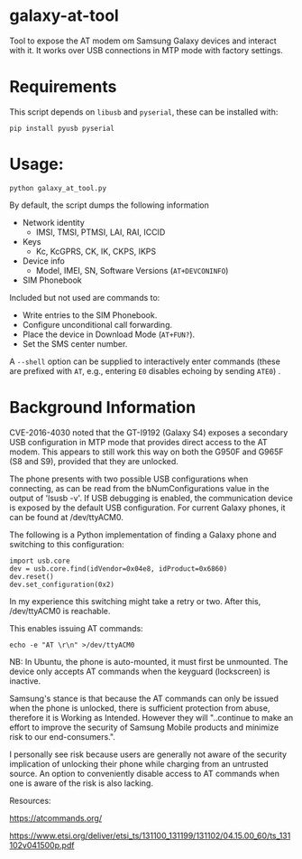 # galaxy-at-tool
Tool to expose the AT modem om Samsung Galaxy devices and interact with it.
It works over USB connections in MTP mode with factory settings.

# Requirements
This script depends on `libusb` and `pyserial`, these can be installed with:

`pip install pyusb pyserial`

# Usage:
`python galaxy_at_tool.py`

By default, the script dumps the following information
* Network identity
  * IMSI, TMSI, PTMSI, LAI, RAI, ICCID
* Keys
  * Kc, KcGPRS, CK, IK, CKPS, IKPS
* Device info
  * Model, IMEI, SN, Software Versions (`AT+DEVCONINFO`)
* SIM Phonebook

Included but not used are commands to:
* Write entries to the SIM Phonebook.
* Configure unconditional call forwarding.
* Place the device in Download Mode (`AT+FUN?`).
* Set the SMS center number.

A `--shell` option can be supplied to interactively enter commands (these are prefixed with `AT`, e.g., entering `E0` disables echoing by sending `ATE0`)  . 


# Background Information
CVE-2016-4030 noted that the GT-I9192 (Galaxy S4) exposes a secondary USB configuration in MTP mode that provides direct access to the AT modem. This appears to still work this way on both the G950F and G965F (S8 and S9), provided that they are unlocked.

The phone presents with two possible USB configurations when connecting, as can be 
read from the bNumConfigurations value in the output of 'lsusb -v'.
If USB debugging is enabled, the communication device is exposed by the default 
USB configuration. For current Galaxy phones, it can be found at /dev/ttyACM0.

The following is a Python implementation of finding a Galaxy phone and switching to this configuration:

```
import usb.core
dev = usb.core.find(idVendor=0x04e8, idProduct=0x6860) 
dev.reset()
dev.set_configuration(0x2)
```

In my experience this switching might take a retry or two.
After this, /dev/ttyACM0 is reachable.

This enables issuing AT commands: 

`echo -e "AT \r\n" >/dev/ttyACM0`    

NB:
In Ubuntu, the phone is auto-mounted, it must first be unmounted.
The device only accepts AT commands when the keyguard (lockscreen) is inactive.

Samsung's stance is that because the AT commands can only be issued when the phone is unlocked, there is sufficient protection from abuse, therefore it is Working as Intended. However they will "..continue to make an effort to improve the security of Samsung Mobile products and minimize risk to our end-consumers.". 

I personally see risk because users are generally not aware of the security implication of unlocking their phone while charging from an untrusted source. An option to conveniently disable access to AT commands when one is aware of the risk is also lacking.

Resources:

https://atcommands.org/

https://www.etsi.org/deliver/etsi_ts/131100_131199/131102/04.15.00_60/ts_131102v041500p.pdf
